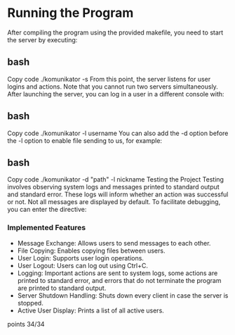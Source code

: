 # Running the Program
After compiling the program using the provided makefile, you need to start the server by executing:

## bash
Copy code
./komunikator -s
From this point, the server listens for user logins and actions. Note that you cannot run two servers simultaneously. After launching the server, you can log in a user in a different console with:

## bash
Copy code
./komunikator -l username
You can also add the -d option before the -l option to enable file sending to us, for example:

## bash
Copy code
./komunikator -d "path" -l nickname
Testing the Project
Testing involves observing system logs and messages printed to standard output and standard error. These logs will inform whether an action was successful or not. Not all messages are displayed by default. To facilitate debugging, you can enter the directive:


### Implemented Features
- Message Exchange: Allows users to send messages to each other.
- File Copying: Enables copying files between users.
- User Login: Supports user login operations.
- User Logout: Users can log out using Ctrl+C.
- Logging: Important actions are sent to system logs, some actions are printed to standard error, and errors that do not terminate the program are printed to standard output.
- Server Shutdown Handling: Shuts down every client in case the server is stopped.
- Active User Display: Prints a list of all active users.
  
points 34/34
